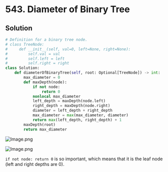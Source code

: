# 543. Diameter of Binary Tree

## Solution

```python
# Definition for a binary tree node.
# class TreeNode:
#     def __init__(self, val=0, left=None, right=None):
#         self.val = val
#         self.left = left
#         self.right = right
class Solution:
    def diameterOfBinaryTree(self, root: Optional[TreeNode]) -> int:
        max_diameter = 0
        def maxDepth(node):
            if not node:
                return 0
            nonlocal max_diameter
            left_depth = maxDepth(node.left)
            right_depth = maxDepth(node.right)
            diameter = left_depth + right_depth
            max_diameter = max(max_diameter, diameter)
            return max(left_depth, right_depth) + 1
        maxDepth(root)
        return max_diameter
```

![Image.png](https://res.craft.do/user/full/171a925b-c816-75d3-6abe-c44832d05cd6/doc/B8EAC6E2-D2BD-4996-BB39-B2E435A258FE/33DF9B51-2243-4684-9817-AB244E71FF4A_2/rkDy0nvVyioil2dNNPyQPOVy0CkEd30dZNVN8a2H4Ukz/Image.png)

![Image.png](https://res.craft.do/user/full/171a925b-c816-75d3-6abe-c44832d05cd6/doc/B8EAC6E2-D2BD-4996-BB39-B2E435A258FE/494CFE02-B851-4CA3-B5B5-A9D69A3DC7D6_2/QeLOSDq5kpfAOJV0XQCtZsFvxSjcQlQJW1bCo3odCh0z/Image.png)

`if not node: return 0` is so important, which means that it is the leaf node (left and right depths are 0).

